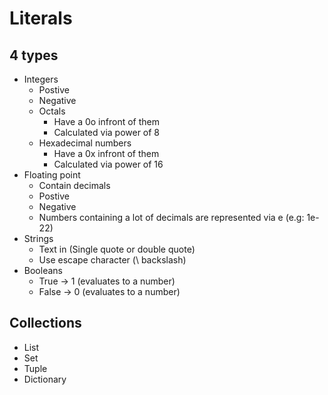 # Literals

## 4 types

* Integers
  * Postive
  * Negative
  * Octals
    * Have a 0o infront of them
    * Calculated via power of 8
  * Hexadecimal numbers
    * Have a 0x infront of them
    * Calculated via power of 16
* Floating point
  * Contain decimals
  * Postive
  * Negative
  * Numbers containing a lot of decimals are represented via e (e.g: 1e-22)
* Strings
  * Text in (Single quote or double quote)
  * Use escape character (\\ backslash)
* Booleans
  * True -> 1 (evaluates to a number)
  * False -> 0 (evaluates to a number)


## Collections

* List
* Set
* Tuple
* Dictionary
